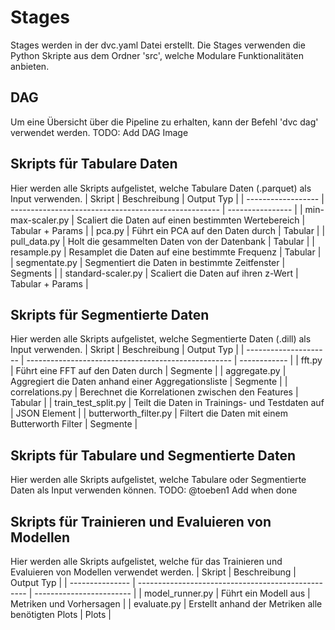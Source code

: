 # Stages
Stages werden in der dvc.yaml Datei erstellt. Die Stages verwenden die Python Skripte aus dem Ordner 'src', welche Modulare Funktionalitäten anbieten.
## DAG 
Um eine Übersicht über die Pipeline zu erhalten, kann der Befehl 'dvc dag' verwendet werden.
TODO: Add DAG Image
## Skripts für Tabulare Daten
Hier werden alle Skripts aufgelistet, welche Tabulare Daten (.parquet) als Input verwenden.
| Skript             | Beschreibung                                         | Output Typ       |
| ------------------ | ---------------------------------------------------- | ---------------- |
| min-max-scaler.py  | Scaliert die Daten auf einen bestimmten Wertebereich | Tabular + Params |
| pca.py             | Führt ein PCA auf den Daten durch                    | Tabular          |
| pull_data.py       | Holt die gesammelten Daten von der Datenbank         | Tabular          |
| resample.py        | Resamplet die Daten auf eine bestimmte Frequenz      | Tabular          |
| segmentate.py      | Segmentiert die Daten in bestimmte Zeitfenster       | Segments         |
| standard-scaler.py | Scaliert die Daten auf ihren z-Wert                  | Tabular + Params |

## Skripts für Segmentierte Daten
Hier werden alle Skripts aufgelistet, welche Segmentierte Daten (.dill) als Input verwenden.
| Skript                | Beschreibung                                        | Output Typ   |
| --------------------- | --------------------------------------------------- | ------------ |
| fft.py                | Führt eine FFT auf den Daten durch                  | Segmente     |
| aggregate.py          | Aggregiert die Daten anhand einer Aggregationsliste | Segmente     |
| correlations.py       | Berechnet die Korrelationen zwischen den Features   | Tabular      |
| train_test_split.py   | Teilt die Daten in Trainings- und Testdaten auf     | JSON Element |
| butterworth_filter.py | Filtert die Daten mit einem Butterworth Filter      | Segmente     |

## Skripts für Tabulare und Segmentierte Daten
Hier werden alle Skripts aufgelistet, welche Tabulare oder Segmentierte Daten als Input verwenden können.
TODO: @toeben1 Add when done

## Skripts für Trainieren und Evaluieren von Modellen
Hier werden alle Skripts aufgelistet, welche für das Trainieren und Evaluieren von Modellen verwendet werden.
| Skript          | Beschreibung                                       | Output Typ               |
| --------------- | -------------------------------------------------- | ------------------------ |
| model_runner.py | Führt ein Modell aus                               | Metriken und Vorhersagen |
| evaluate.py     | Erstellt anhand der Metriken alle benötigten Plots | Plots                    |